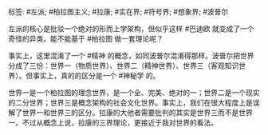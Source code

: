 标签: #左派; #柏拉图主义; #拉康; #实在界; #符号界; #想象界; #波普尔

左派的核心是批驳一个绝对的形而上学架构，但似乎这样 #巴迪欧 就变成了一个奇怪的异类。能不能基于 #柏拉图 做一套理论呢？

事实上，这里混淆了一个 #精神 的概念，如同波普尔混淆得那样。波普尔把世界分成了三份：世界一（物质世界）、世界二（精神世界）、世界三（客观知识世界）。但事实上，真的的区分是一个 #神秘学 的。

世界一是一个柏拉图的理念世界，是一个全、完美、绝对的一；世界二是一个现实的二分世界；世界三是概念架构的社会文化世界。事实上，我们在很大程度上是误解了世界一和世界三的区分。拉康的大他者需要批判的其实是世界三而不是世界一。不过从概念上说，拉康的三界理论，更接近于我对世界的看法。

